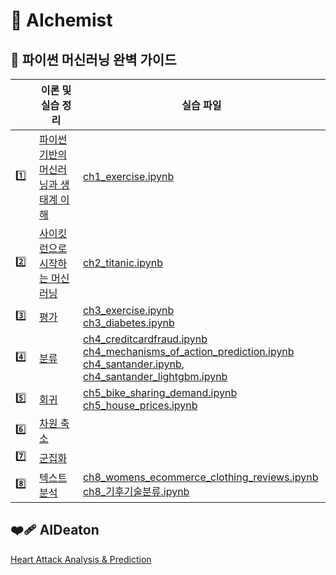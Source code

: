 # 💠 AIchemist

## 📙 파이썬 머신러닝 완벽 가이드

|  | 이론 및 실습 정리 | 실습 파일 |
| --- | --- | --- |
| 1️⃣ | [파이썬 기반의 머신러닝과 생태계 이해](https://www.notion.so/a5e5f4f903f54bf69326e439694e6668?pvs=21) | [ch1_exercise.ipynb](https://github.com/syou-b/AIchemist/blob/5c26c2c71c429c08e8f24ff042b87aa64399b9be/exercise/ch1_exercise.ipynb) |
| 2️⃣ | [사이킷런으로 시작하는 머신러닝](https://www.notion.so/1da6750091414944b25b4f2fc2ceed94?pvs=21) | [ch2_titanic.ipynb](https://github.com/syou-b/AIchemist/blob/5c26c2c71c429c08e8f24ff042b87aa64399b9be/exercise/ch2_titanic.ipynb) |
| 3️⃣ | [평가](https://www.notion.so/ff2e9066598a42feb37270b2f695038d?pvs=21) | [ch3_exercise.ipynb](https://github.com/syou-b/AIchemist/blob/5c26c2c71c429c08e8f24ff042b87aa64399b9be/exercise/ch3_exercise.ipynb) <br> [ch3_diabetes.ipynb](https://github.com/syou-b/AIchemist/blob/5c26c2c71c429c08e8f24ff042b87aa64399b9be/exercise/ch3_diabetes.ipynb) |
| 4️⃣ | [분류](https://www.notion.so/a9a01f2df72042ffba266a5ecfca2985?pvs=21) | [ch4_creditcardfraud.ipynb](https://github.com/syou-b/AIchemist/blob/5c26c2c71c429c08e8f24ff042b87aa64399b9be/exercise/ch4_creditcardfraud.ipynb) <br> [ch4_mechanisms_of_action_prediction.ipynb](https://github.com/syou-b/AIchemist/blob/5c26c2c71c429c08e8f24ff042b87aa64399b9be/exercise/ch4_mechanisms_of_action_prediction.ipynb) <br> [ch4_santander.ipynb](https://github.com/syou-b/AIchemist/blob/5c26c2c71c429c08e8f24ff042b87aa64399b9be/exercise/ch4_santander.ipynb), [ch4_santander_lightgbm.ipynb](https://github.com/syou-b/AIchemist/blob/5c26c2c71c429c08e8f24ff042b87aa64399b9be/exercise/ch4_santander_lightgbm.ipynb) |
| 5️⃣ | [회귀](https://www.notion.so/545b36847a63408ea5a8f2983b51fd25?pvs=21) | [ch5_bike_sharing_demand.ipynb](https://github.com/syou-b/AIchemist/blob/5c26c2c71c429c08e8f24ff042b87aa64399b9be/exercise/ch5_bike_sharing_demand.ipynb) <br> [ch5_house_prices.ipynb](https://github.com/syou-b/AIchemist/blob/5c26c2c71c429c08e8f24ff042b87aa64399b9be/exercise/ch5_house_prices.ipynb) |
| 6️⃣ | [차원 축소](https://www.notion.so/6db69c499d554ad9a2deb6a21aec3fcc?pvs=21) |  |
| 7️⃣ | [군집화](https://www.notion.so/233e90eb6b90485599af2c863b7bcc82?pvs=21) |  |
| 8️⃣ | [텍스트 분석](https://www.notion.so/920619b2e4904d4bbb2e598afab871cd?pvs=21) | [ch8_womens_ecommerce_clothing_reviews.ipynb](https://github.com/syou-b/AIchemist/blob/5c26c2c71c429c08e8f24ff042b87aa64399b9be/exercise/ch8_womens_ecommerce_clothing_reviews.ipynb) <br> [ch8_기후기술분류.ipynb](https://github.com/syou-b/AIchemist/blob/5c26c2c71c429c08e8f24ff042b87aa64399b9be/exercise/ch8_%E1%84%80%E1%85%B5%E1%84%92%E1%85%AE%E1%84%80%E1%85%B5%E1%84%89%E1%85%AE%E1%86%AF%E1%84%87%E1%85%AE%E1%86%AB%E1%84%85%E1%85%B2.ipynb) |

## ❤️‍🩹 AIDeaton
[Heart Attack Analysis & Prediction](https://github.com/syou-b/AIchemist/tree/b62430b40057914da1463c6ba5e16fc3da4d836a/AIDeaton)
